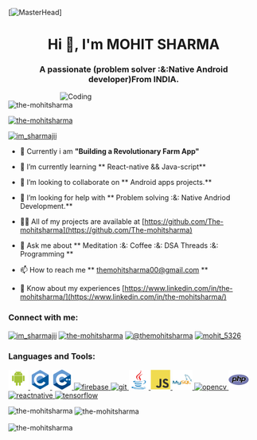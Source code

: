 [![MasterHead](https://istevit.in/public/imgs/tech.gif)]
<h1 align="center">Hi 👋, I'm MOHIT SHARMA</h1>
<h3 align="center">A passionate (problem solver :&:Native Android developer)From INDIA.</h3>

<img align="right" alt="Coding" width="400" src="https://media.tenor.com/rePDfDWO3XoAAAAd/hacking.gif">

<p align="left"> <img src="https://komarev.com/ghpvc/?username=the-mohitsharma&label=Profile%20views&color=0e75b6&style=flat" alt="the-mohitsharma" /> </p>

<p align="left"> <a href="https://github.com/ryo-ma/github-profile-trophy"><img src="https://github-profile-trophy.vercel.app/?username=the-mohitsharma" alt="the-mohitsharma" /></a> </p>

<p align="left"> <a href="https://twitter.com/im_sharmajii" target="blank"><img src="https://img.shields.io/twitter/follow/im_sharmajii?logo=twitter&style=for-the-badge" alt="im_sharmajii" /></a> </p>

- 🔭 Currently i am **"Building a Revolutionary Farm App"**

- 🌱 I’m currently learning ** React-native && Java-script**

- 👯 I’m looking to collaborate on ** Android apps projects.**

- 🤝 I’m looking for help with ** Problem solving :&: Native Andriod Development.**

- 👨‍💻 All of my projects are available at [https://github.com/The-mohitsharma](https://github.com/The-mohitsharma)

- 💬 Ask me about ** Meditation :&: Coffee :&: DSA Threads :&: Programming **

- 📫 How to reach me ** themohitsharma00@gmail.com **

- 📄 Know about my experiences [https://www.linkedin.com/in/the-mohitsharma/](https://www.linkedin.com/in/the-mohitsharma/)

<h3 align="left">Connect with me:</h3>
<p align="left">
<a href="https://twitter.com/im_sharmajii" target="blank"><img align="center" src="https://raw.githubusercontent.com/rahuldkjain/github-profile-readme-generator/master/src/images/icons/Social/twitter.svg" alt="im_sharmajii" height="30" width="40" /></a>
<a href="https://linkedin.com/in/the-mohitsharma" target="blank"><img align="center" src="https://raw.githubusercontent.com/rahuldkjain/github-profile-readme-generator/master/src/images/icons/Social/linked-in-alt.svg" alt="the-mohitsharma" height="30" width="40" /></a>
<a href="https://medium.com/@themohitsharma" target="blank"><img align="center" src="https://raw.githubusercontent.com/rahuldkjain/github-profile-readme-generator/master/src/images/icons/Social/medium.svg" alt="@themohitsharma" height="30" width="40" /></a>
<a href="https://www.hackerrank.com/mohit_5326" target="blank"><img align="center" src="https://raw.githubusercontent.com/rahuldkjain/github-profile-readme-generator/master/src/images/icons/Social/hackerrank.svg" alt="mohit_5326" height="30" width="40" /></a>
</p>

<h3 align="left">Languages and Tools:</h3>
<p align="left"> <a href="https://developer.android.com" target="_blank" rel="noreferrer"> <img src="https://raw.githubusercontent.com/devicons/devicon/master/icons/android/android-original-wordmark.svg" alt="android" width="40" height="40"/> </a> <a href="https://www.cprogramming.com/" target="_blank" rel="noreferrer"> <img src="https://raw.githubusercontent.com/devicons/devicon/master/icons/c/c-original.svg" alt="c" width="40" height="40"/> </a> <a href="https://www.w3schools.com/cpp/" target="_blank" rel="noreferrer"> <img src="https://raw.githubusercontent.com/devicons/devicon/master/icons/cplusplus/cplusplus-original.svg" alt="cplusplus" width="40" height="40"/> </a> <a href="https://firebase.google.com/" target="_blank" rel="noreferrer"> <img src="https://www.vectorlogo.zone/logos/firebase/firebase-icon.svg" alt="firebase" width="40" height="40"/> </a> <a href="https://git-scm.com/" target="_blank" rel="noreferrer"> <img src="https://www.vectorlogo.zone/logos/git-scm/git-scm-icon.svg" alt="git" width="40" height="40"/> </a> <a href="https://www.java.com" target="_blank" rel="noreferrer"> <img src="https://raw.githubusercontent.com/devicons/devicon/master/icons/java/java-original.svg" alt="java" width="40" height="40"/> </a> <a href="https://developer.mozilla.org/en-US/docs/Web/JavaScript" target="_blank" rel="noreferrer"> <img src="https://raw.githubusercontent.com/devicons/devicon/master/icons/javascript/javascript-original.svg" alt="javascript" width="40" height="40"/> </a> <a href="https://www.mysql.com/" target="_blank" rel="noreferrer"> <img src="https://raw.githubusercontent.com/devicons/devicon/master/icons/mysql/mysql-original-wordmark.svg" alt="mysql" width="40" height="40"/> </a> <a href="https://opencv.org/" target="_blank" rel="noreferrer"> <img src="https://www.vectorlogo.zone/logos/opencv/opencv-icon.svg" alt="opencv" width="40" height="40"/> </a> <a href="https://www.php.net" target="_blank" rel="noreferrer"> <img src="https://raw.githubusercontent.com/devicons/devicon/master/icons/php/php-original.svg" alt="php" width="40" height="40"/> </a> <a href="https://reactnative.dev/" target="_blank" rel="noreferrer"> <img src="https://reactnative.dev/img/header_logo.svg" alt="reactnative" width="40" height="40"/> </a> <a href="https://www.tensorflow.org" target="_blank" rel="noreferrer"> <img src="https://www.vectorlogo.zone/logos/tensorflow/tensorflow-icon.svg" alt="tensorflow" width="40" height="40"/> </a> </p>

<p><img align="left" src="https://github-readme-stats.vercel.app/api/top-langs?username=the-mohitsharma&show_icons=true&locale=en&layout=compact" alt="the-mohitsharma" /></p>

<p>&nbsp;<img align="center" src="https://github-readme-stats.vercel.app/api?username=the-mohitsharma&show_icons=true&locale=en" alt="the-mohitsharma" /></p>

<p><img align="center" src="https://github-readme-streak-stats.herokuapp.com/?user=the-mohitsharma&" alt="the-mohitsharma" /></p>

